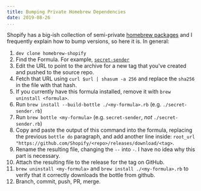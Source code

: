 ```yaml
---
title: Bumping Private Homebrew Dependencies
date: 2019-08-26
...
```


Shopify has a big-ish collection of semi-private [homebrew
packages](https://github.com/shopify/homebrew-shopify) and I frequently explain how to bump
versions, so here it is. In general:

1. `dev clone homebrew-shopify`
1. Find the Formula. For example,
   [`secret-sender`](https://github.com/Shopify/homebrew-shopify/blob/master/secret-sender.rb)
1. Edit the URL to point to the archive for a new tag that you've created and pushed to the source
   repo.
1. Fetch that URL using `curl $url | shasum -a 256` and replace the `sha256` in the file with that
   hash.
1. If you currently have this formula installed, remove it with `brew uninstall <formula>`.
1. Run `brew install --build-bottle ./<my-formula>.rb` (e.g. `./secret-sender.rb`)
1. Run `brew bottle <my-formula>` (e.g. `secret-sender`, *not* `./secret-sender.rb`)
1. Copy and paste the output of this command into the formula, replacing the previous `bottle do`
   paragraph, and add another line inside: `root_url "https://github.com/Shopify/<repo>/releases/download/<tag>`.
1. Rename the resulting file, changing the `--` into `-`. I have no idea why this part is necessary.
1. Attach the resulting file to the release for the tag on GitHub.
1. `brew uninstall <my-formula>` and `brew install ./<my-formula>.rb` to verify that it correctly
   downloads the bottle from github.
1. Branch, commit, push, PR, merge.
